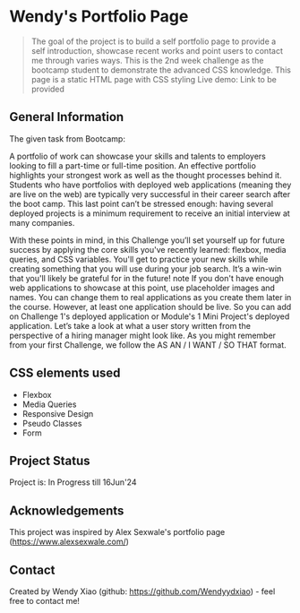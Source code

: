 # Wendy's Portfolio Page
> The goal of the project is to build a self portfolio page to provide a self introduction, showcase recent works and point users to contact me through varies ways. This is the 2nd week challenge as the bootcamp student to demonstrate the advanced CSS knowledge.
> This page is a static HTML page with CSS styling 
> Live demo: Link to be provided


## General Information
The given task from Bootcamp: 

A portfolio of work can showcase your skills and talents to employers looking to fill a part-time or full-time position. An effective portfolio highlights your strongest work as well as the thought processes behind it. Students who have portfolios with deployed web applications (meaning they are live on the web) are typically very successful in their career search after the boot camp. This last point can’t be stressed enough: having several deployed projects is a minimum requirement to receive an initial interview at many companies.

With these points in mind, in this Challenge you’ll set yourself up for future success by applying the core skills you've recently learned: flexbox, media queries, and CSS variables. You'll get to practice your new skills while creating something that you will use during your job search. It’s a win-win that you'll likely be grateful for in the future!
note If you don't have enough web applications to showcase at this point, use placeholder images and names. You can change them to real applications as you create them later in the course. However, at least one application should be live. So you can add on Challenge 1's deployed application or Module's 1 Mini Project's deployed application.
Let’s take a look at what a user story written from the perspective of a hiring manager might look like. As you might remember from your first Challenge, we follow the AS AN / I WANT / SO THAT format.

## CSS elements used

- Flexbox
- Media Queries
- Responsive Design
- Pseudo Classes
- Form

## Project Status
Project is: In Progress till 16Jun'24


## Acknowledgements
This project was inspired by Alex Sexwale's portfolio page (https://www.alexsexwale.com/)


## Contact
Created by Wendy Xiao (github: https://github.com/Wendyydxiao) - feel free to contact me!
